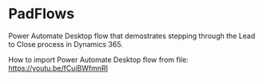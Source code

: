 # PadFlows
Power Automate Desktop flow that demostrates stepping through the Lead to Close process in Dynamics 365.

How to import Power Automate Desktop flow from file:
https://youtu.be/fCuiBWfmnRI
